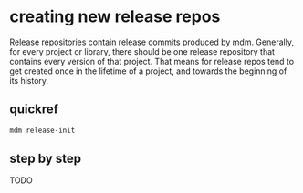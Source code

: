 creating new release repos
==========================

Release repositories contain release commits produced by mdm.
Generally, for every project or library, there should be one release repository that contains every version of that project.
That means for release repos tend to get created once in the lifetime of a project, and towards the beginning of its history.


quickref
--------

```bash
mdm release-init
```


step by step
------------

TODO


